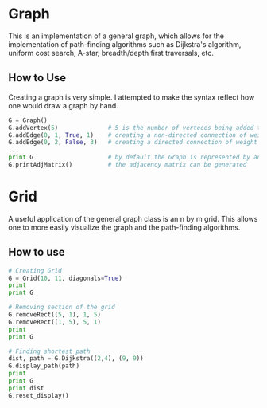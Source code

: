 # Graph

This is an implementation of a general graph, which allows for the implementation of path-finding algorithms such as Dijkstra's algorithm, uniform cost search, A-star, breadth/depth first traversals, etc.

## How to Use

Creating a graph is very simple. I attempted to make the syntax reflect how one would draw a graph by hand.

```python
G = Graph()
G.addVertex(5)              # 5 is the number of verteces being added to the graph
G.addEdge(0, 1, True, 1)    # creating a non-directed connection of weight 1 between node 0 and node 1 of the graph
G.addEdge(0, 2, False, 3)   # creating a directed connection of weight 3 between node 0 and node 2 of the graph
...
print G                     # by default the Graph is represented by an adjacency list
G.printAdjMatrix()          # the adjacency matrix can be generated
```

# Grid

A useful application of the general graph class is an n by m grid. This allows one to more easily visualize the graph and the path-finding algorithms.

## How to use

```python
# Creating Grid
G = Grid(10, 11, diagonals=True)
print
print G

# Removing section of the grid
G.removeRect((5, 1), 1, 5)
G.removeRect((1, 5), 5, 1)
print
print G

# Finding shortest path
dist, path = G.Dijkstra((2,4), (9, 9))
G.display_path(path)
print
print G
print dist
G.reset_display()
```
